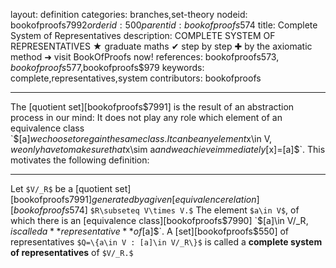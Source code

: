 layout: definition
categories: branches,set-theory
nodeid: bookofproofs$7992
orderid: 500
parentid: bookofproofs$574
title: Complete System of Representatives
description: COMPLETE SYSTEM OF REPRESENTATIVES &#9733; graduate maths &#10004; step by step &#10010; by the axiomatic method &#10140; visit BookOfProofs now!
references: bookofproofs$573,bookofproofs$577,bookofproofs$979
keywords: complete,representatives,system
contributors: bookofproofs

---
The [quotient set][bookofproofs$7991] is the result of an abstraction process in our mind: It does not play any role which element of an equivalence class `$[a]$` we choose to regain the same class. It can be any element `$x\in V$`, we only have to make sure that `$x\sim a$` and we achieve immediately `$[x]=[a]$`. This motivates the following definition:

---

Let `$V/_R$` be a [quotient set][bookofproofs$7991] generated by a given [equivalence relation][bookofproofs$574] `$R\subseteq V\times V.$` The element `$a\in V$`,  of which there is an [equivalence class][bookofproofs$7990] `$[a]\in V/_R$`, is called a **representative** of `$[a]$`. A [set][bookofproofs$550] of representatives `$Q=\{a\in V : [a]\in V/_R\}$` is called a **complete system of representatives** of `$V/_R.$`

